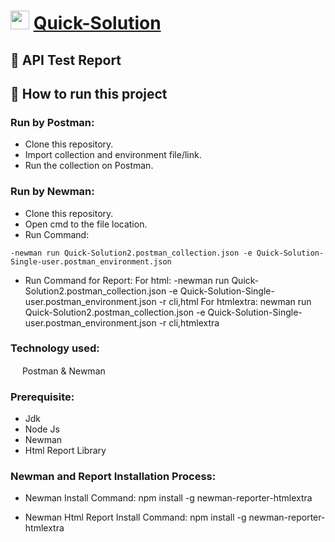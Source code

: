 # <img src="https://i.ibb.co/B3rpcB9/20220617-224257-0000-01.png"  width="30" height="30">  [Quick-Solution](https://quick-solution-2.web.app/)
## :page_facing_up: API Test Report
## :memo: How to run this project
### Run by Postman:
* Clone this repository.
* Import collection and environment file/link.
* Run the collection on Postman.
### Run by Newman:
* Clone this repository.
* Open cmd to the file location.
* Run Command:
```console
-newman run Quick-Solution2.postman_collection.json -e Quick-Solution-Single-user.postman_environment.json
```
* Run Command for Report:
For html:
-newman run Quick-Solution2.postman_collection.json -e Quick-Solution-Single-user.postman_environment.json -r cli,html
For htmlextra:
newman run Quick-Solution2.postman_collection.json -e Quick-Solution-Single-user.postman_environment.json -r cli,htmlextra
### Technology used:
<img src="https://voyager.postman.com/logo/postman-logo-icon-orange.svg"  width="15" height="15"> Postman & Newman

### Prerequisite:
- Jdk
- Node Js
- Newman
- Html Report Library

### Newman and Report Installation Process:
- Newman Install Command:
npm install -g newman-reporter-htmlextra

- Newman Html Report Install Command:
npm install -g newman-reporter-htmlextra
